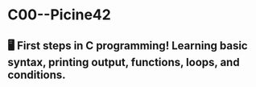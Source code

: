 # C00--Picine42
## 🖥️ First steps in C programming! Learning basic syntax, printing output, functions, loops, and conditions.